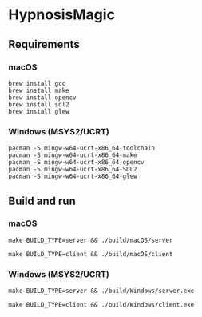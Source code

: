 # HypnosisMagic

## Requirements

### macOS
```
brew install gcc
brew install make
brew install opencv
brew install sdl2
brew install glew
```

### Windows (MSYS2/UCRT)
```
pacman -S mingw-w64-ucrt-x86_64-toolchain
pacman -S mingw-w64-ucrt-x86_64-make
pacman -S mingw-w64-ucrt-x86_64-opencv
pacman -S mingw-w64-ucrt-x86_64-SDL2
pacman -S mingw-w64-ucrt-x86_64-glew
```

## Build and run

### macOS
```
make BUILD_TYPE=server && ./build/macOS/server
```
```
make BUILD_TYPE=client && ./build/macOS/client
```

### Windows (MSYS2/UCRT)
```
make BUILD_TYPE=server && ./build/Windows/server.exe
```
```
make BUILD_TYPE=client && ./build/Windows/client.exe
```
